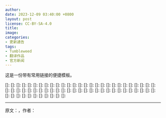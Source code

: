 ```yaml
---
author:  
date: 2023-12-09 03:40:00 +0800
layout: post
license: CC-BY-SA-4.0
title:
image:
categories:
- 更新通告
tags:
- Tumbleweed
- 翻译作品
- 官方新闻
---
```


这是一份带有常用链接的便捷模板。

[]:
[]:
[]:
[]:
[]:
[]:
[]:
[]:
[]:
[]:
[]:
[]:
[]:
[]:
[]:
[]:
[]:
[]:
[]:
[]:
[]:
[]:
[]:
[]:
[]:
[]:
[]:
[]:
[]:
[]:
[]:
[]:
[]:
[]:
[]:
[]:
[]:
[]:
[]:
[]:
[]:
[]:
[]:
[]:
[]:
[]:
[]:
[]:
[]:
[]:
[]:
[]:
[]:
[]:
[]:
[]:
[]:
[]:
[]:
[]:
[]:
[]:
[]:
[]:
[]:

------

原文：[]()，作者：



[openSUSE]: https://get.opensuse.org/
[Tumbleweed]: https://get.opensuse.org/tumbleweed/
[MariaDB]: https://mariadb.org/
[GTK]: https://www.gtk.org/
[gnome-software]: https://gitlab.gnome.org/GNOME/gnome-software
[gnome-shell]: https://gitlab.gnome.org/GNOME/gnome-shell
[GNOME]: https://www.gnome.org/
[gnome-maps]: https://gitlab.gnome.org/GNOME/gnome-maps
[loongarch64]: https://en.wikipedia.org/wiki/Loongson
[fwupd]: https://fwupd.org/
[sudo]: https://www.sudo.ws/
[Wacom]: https://en.wikipedia.org/wiki/Wacom
[polkit]: https://gitlab.freedesktop.org/polkit/polkit
[systemd]: https://freedesktop.org/wiki/Software/systemd/
[hwdata]: https://github.com/vcrhonek/hwdata
[ncurses]: https://en.wikipedia.org/wiki/Ncurses
[rowhammer]: https://en.wikipedia.org/wiki/Row_hammer
[gcc]: https://gcc.gnu.org/
[gcc13]: https://gcc.gnu.org/
[sqlite3]: https://www.sqlite.org/index.html
[CLI]: https://en.wikipedia.org/wiki/Command-line_interface
[Qt 6]: https://www.qt.io/product/qt6
[qt6-base]: https://www.qt.io/
[qt6-wayland]: https://www.qt.io/
[Wayland]: https://wayland.freedesktop.org/
[ibus]: https://github.com/ibus/ibus
[libguestfs]: https://www.libguestfs.org/
[API]: https://en.wikipedia.org/wiki/API
[llvm17]: https://llvm.org/
[llvm]: https://llvm.org/
[git]: https://github.com/git
[i686]: https://en.wikipedia.org/wiki/P6_(microarchitecture)
[inkscape]: https://inkscape.org/
[evolution]: https://wiki.gnome.org/Apps/Evolution
[gtk4]: https://www.gtk.org/
[内存泄漏]: https://en.wikipedia.org/wiki/Memory_leak
[perl]: https://www.perl.org/
[CVE]: https://en.wikipedia.org/wiki/Common_Vulnerabilities_and_Exposures
[snapper]: https://zh.opensuse.org/openSUSE:Snapper_Tutorial
[逻辑卷管理器]: https://en.wikipedia.org/wiki/Logical_volume_management
[iproute2]: https://git.kernel.org/pub/scm/network/iproute2/iproute2.git
[ethtool]: https://mirrors.edge.kernel.org/pub/software/network/ethtool/
[gpgme]: https://www.gnupg.org/related_software/gpgme/
[openSUSE 社区会议]: https://etherpad.opensuse.org/p/weeklymeeting
[Survey.opensuse.org]: https://survey.opensuse.org/
[meet.opensuse.org/bar]: https://meet.opensuse.org/bar
[LC3]: https://en.wikipedia.org/wiki/LC3_(codec)
[PipeWire]: https://pipewire.org/
[Mozilla Firefox]: https://www.mozilla.org/
[Firefox]: https://www.mozilla.org/
[usbutils]: https://git.kernel.org/pub/scm/linux/kernel/git/gregkh/usbutils.git/
[icewm]: https://ice-wm.org/
[OpenCC]: https://pypi.org/project/OpenCC/
[Transmission]: https://transmissionbt.com/download
[Linux]: https://www.kernel.org/
[kernel]: https://www.kernel.org/
[kernel-source]: https://www.kernel.org/
[python]: https://www.python.org/
[Node.js]: https://nodejs.org/en/
[ALSA]: https://en.wikipedia.org/wiki/Advanced_Linux_Sound_Architecture
[php8]: https://www.php.net/
[Opcache]: https://www.php.net/manual/en/book.opcache.php
[OpenSSL]: https://www.openssl.org/
[selinux-policy]: https://github.com/SELinuxProject
[zstd]: https://facebook.github.io/zstd/
[NVIDIA]: https://www.nvidia.com/
[libsecret]: https://wiki.gnome.org/Projects/Libsecret
[transactional-update]: https://github.com/openSUSE/transactional-update
[python-pip]: https://pypi.org/project/pip/
[xen]: https://xenproject.org/
[openvpn]: https://openvpn.net/
[SIGSEGV]: https://en.wikipedia.org/wiki/Segmentation_fault
[ImageMagick]: https://imagemagick.org/index.php
[yast2-trans]: https://software.opensuse.org/package/yast2-trans
[gnutls]: https://www.gnutls.org/
[Flatpak]: https://flatpak.org/
[harfbuzz]: https://github.com/harfbuzz/harfbuzz
[gnome-bluetooth]: https://wiki.gnome.org/Projects/GnomeBluetooth
[bluez-gnome]: http://www.bluez.org/
[webkit2gtk3]: https://webkitgtk.org/
[webgl]: https://www.khronos.org/webgl/
[段错误]: https://en.wikipedia.org/wiki/Segmentation_fault
[Bash]: https://www.gnu.org/software/bash/
[AppStream]: https://www.freedesktop.org/wiki/Distributions/AppStream/
[DNSSEC]: https://en.wikipedia.org/wiki/Domain_Name_System_Security_Extensions
[bind]: https://bind9.readthedocs.io/
[ALP]: https://susealp.io/
[openSUSE Factory]: https://en.opensuse.org/Portal:Factory
[gstreamer]: https://gstreamer.freedesktop.org/
[libcrypt]: https://www.gnupg.org/software/libgcrypt/index.html
[libstorage-ng]: https://github.com/openSUSE/libstorage-ng
[nodejs21]: https://nodejs.org/en/
[nodejs]: https://nodejs.org/en/
[poppler]: https://poppler.freedesktop.org/
[服务定位协议]: https://en.wikipedia.org/wiki/Service_Location_Protocol
[社区会议]: https://etherpad.opensuse.org/p/weeklymeeting
[openSUSE 社区]: https://www.opensuse.org/
[董事会]: https://en.opensuse.org/openSUSE:Board
[openSUSE 成员]: https://en.opensuse.org/openSUSE:Members
[openSUSE 项目邮件列表]: https://lists.opensuse.org/archives/list/project@lists.opensuse.org/
[sssd]: https://sssd.io/
[xterm]: https://invisible-island.net/xterm/
[ARM]: https://www.arm.com/
[Linux Kernel]: https://www.kernel.org/
[KDE]: https://kde.org/
[KIO]: https://api.kde.org/frameworks/kio/html/index.html
[DBus]: https://www.freedesktop.org/wiki/Software/dbus/
[KConfig]: https://api.kde.org/frameworks/kconfig/html/
[ffmpeg-6]: https://www.ffmpeg.org/
[ffmpeg]: https://www.ffmpeg.org/
[pip]: https://pypi.org/%20version
[libmagic]: https://man7.org/linux/man-pages/man3/magic_list.3.html
[SMTP]: https://en.wikipedia.org/wiki/Simple_Mail_Transfer_Protocol
[TLS]: https://en.wikipedia.org/wiki/Transport_Layer_Security
[postfix]: https://www.postfix.org/
[Ark]: https://apps.kde.org/ark/
[Kdenlive]: https://kdenlive.org/en/
[Dolphin]: https://apps.kde.org/dolphin/
[postgresql16]: https://www.postgresql.org/
[binutils]: https://www.gnu.org/software/binutils/
[gimp]: https://www.gimp.org/
[gawk]: https://www.gnu.org/software/gawk/
[openSUSE 项目的 Jitsi 实例]: https://meet.opensuse.org/
[meet.opensuse.org/meeting]: https://meet.opensuse.org/meeting
[Hack Week]: https://hackweek.opensuse.org/
[Linux 内核固件]: https://www.kernel.org/
[VLC]: https://www.videolan.org/vlc/index.html
[英特尔]: https://www.intel.com/
[intel]: https://www.intel.com/
[libgusb]: https://github.com/hughsie/libgusb
[bluez]: http://www.bluez.org/
[ABI]: https://en.wikipedia.org/wiki/Application_binary_interface
[Weblate]: https://weblate.org/
[WASI]: https://wasi.dev/
[WebAssembly]: https://webassembly.org/
[systemd]: https://freedesktop.org/wiki/Software/systemd/
[redis]: https://redis.io/
[RubyGems]: https://rubygems.org/
[wiki]: https://en.opensuse.org/
[openSUSE 项目]: https://www.opensuse.org/
[Vim]: https://www.vim.org/
[libsoup]: https://gitlab.gnome.org/GNOME/libsoup.git
[libzypp]: https://github.com/openSUSE/libzypp
[strace]: https://strace.io/
[ramdisk]: https://en.wikipedia.org/wiki/RAM_drive
[dracut]: https://dracut.wiki.kernel.org/index.php/Main_Page
[gnome-text-editor]: https://gitlab.gnome.org/GNOME/gnome-text-editor
[hxtools]: https://inai.de/projects/hxtools/
[poppler]: https://poppler.freedesktop.org/
[gpg]: https://gnupg.org/
[selinux-policy]: https://github.com/SELinuxProject
[Mozilla NSS]: https://firefox-source-docs.mozilla.org/security/nss/index.html
[KDE 集成插件]: https://community.kde.org/Plasma/Browser_Integration
[gnu-unifont-fonts]: https://unifoundry.com/unifont/index.html
[Thunar]: https://en.wikipedia.org/wiki/Thunar
[Shadow]: https://github.com/shadow-maint/shadow/
[C]: https://en.wikipedia.org/wiki/The_C_Programming_Language
[CMake]: https://cmake.org/
[hiredis]: https://github.com/redis/hiredis
[vulkan-loader]: https://github.com/KhronosGroup/Vulkan-Loader
[Vulkan]: https://www.vulkan.org/
[vulkan-tools]: https://github.com/KhronosGroup/Vulkan-Tools
[glib2]: https://wiki.gnome.org/Projects/GLib
[libstorage-ng]: https://github.com/openSUSE/libstorage-ng
[mozilla-nss]: https://wiki.mozilla.org/NSS
[xfconf]: https://docs.xfce.org/xfce/xfconf/start
[YaST]: https://yast.opensuse.org/
[YaST2]: https://yast.opensuse.org/
[Apache]: https://httpd.apache.org/
[GVfs]: https://gitlab.gnome.org/GNOME/gvfs
[kconfigwidgets]: https://api.kde.org/frameworks/kconfigwidgets/html/index.html
[Kwin]: https://invent.kde.org/plasma/kwin
[firewalld]: https://firewalld.org/
[nftables]: https://git.netfilter.org/nftables/
[IPv6]: https://en.wikipedia.org/wiki/IPv6
[ICMPv6]: https://en.wikipedia.org/wiki/ICMPv6
[gnome-control-center]: https://gitlab.gnome.org/GNOME/gnome-control-center
[gnome-terminal]: https://gitlab.gnome.org/GNOME/gnome-terminal
[AMD]: https://www.amd.com/en
[kernel-firmware]: https://git.kernel.org/pub/scm/linux/kernel/git/firmware/linux-firmware.git
[PackageKit]: https://www.freedesktop.org/software/PackageKit/
[apache2]: https://httpd.apache.org/
[ceph]: https://ceph.io/
[BlueFS]: https://www.ibm.com/docs/en/storage-ceph/5?topic=bluestore-ceph-bluefs
[dracut]: https://dracut.wiki.kernel.org/index.php/Main_Page
[RISC-V]: https://riscv.org/
[ALSA SoC]: https://www.kernel.org/doc/html/v4.10/sound/soc/platform.html
[JACK]: https://jackaudio.org/
[yast2-storage-ng]: https://github.com/yast/yast-storage-ng
[freerdp]: https://www.freerdp.com/
[lenovo]: https://www.lenovo.com/
[X11]: https://en.wikipedia.org/wiki/X_Window_System
[Wayland]: https://wayland.freedesktop.org/
[KImageFormats]: https://api.kde.org/frameworks/kimageformats/html/index.html
[Kirigami]: https://github.com/KDE/kirigami
[avif]: https://web.dev/learn/images/avif
[xcf]: https://en.wikipedia.org/wiki/XCF_(file_format)
[libnvme]: https://github.com/linux-nvme/libnvme
[samba]: https://www.samba.org/
[kmod]: https://git.kernel.org/pub/scm/utils/kernel/kmod/kmod.git
[Leap]: https://get.opensuse.org/leap/
[Slowroll]: https://en.opensuse.org/openSUSE:Slowroll
[Kalpa]: https://en.opensuse.org/Portal:Kalpa
[Aeon]: https://en.opensuse.org/Portal:Aeon
[MicroOS]: https://get.opensuse.org/microos/
[Leap Micro]: https://get.opensuse.org/leapmicro/
[品牌指南]: https://opensuse.github.io/branding-guidelines/
[CC-BY-SA 4.0]: https://creativecommons.org/licenses/by-sa/4.0/deed.zh-hans
[gnome-sudoku]: https://wiki.gnome.org/Apps/Sudoku
[mutter]: https://gitlab.gnome.org/GNOME/mutter
[gnome-photos]: https://wiki.gnome.org/Apps/Photos
[gnome-user-share]: https://gitlab.gnome.org/GNOME/gnome-user-share
[zchunk]: https://github.com/zchunk/zchunk
[Qt]: https://www.qt.io/
[TrueType]: https://en.wikipedia.org/wiki/TrueType
[freetype2]: https://freetype.org/
[OpenVMS]: https://vmssoftware.com/
[wireplumber]: https://github.com/PipeWire/wireplumber
[microos-tools]: https://github.com/openSUSE/microos-tools
[libyui]: https://github.com/libyui
[yast2-country]: https://github.com/yast/yast-country
[zypper]: https://github.com/openSUSE/zypper
[Kitinerary]: https://invent.kde.org/pim/kitinerary
[KWindowSystem]: https://api.kde.org/frameworks/kwindowsystem/html/
[AMDGPU 驱动程序]: https://en.opensuse.org/SDB:AMDGPU
[Mesa]: https://www.mesa3d.org/
[gpg2]: https://gnupg.org/
[libva]: https://github.com/intel/libva
[DRM]: https://en.wikipedia.org/wiki/Direct_Rendering_Manager
[Orca]: https://wiki.gnome.org/Projects/Orca
[NetworkManager-applet]: https://gitlab.gnome.org/GNOME/network-manager-applet
[WireGuard]: https://www.wireguard.com/
[Ruby]: https://www.ruby-lang.org/en/
[Xfce]: https://www.xfce.org/
[xfce4-clipman-plugin]: https://gitlab.xfce.org/panel-plugins/xfce4-clipman-plugin
[D-Bus]: https://en.wikipedia.org/wiki/D-Bus
[惠普]: https://developers.hp.com/
[NFS]: https://en.wikipedia.org/wiki/Network_File_System
[IPv4]: https://en.wikipedia.org/wiki/IPv4
[LibreOffice]: https://www.libreoffice.org/
[Unicode]: https://home.unicode.org/
[icewm]: https://ice-wm.org/
[libvirt]: https://libvirt.org/
[AArch64]: https://en.wikipedia.org/wiki/AArch64
[Hack Week]: https://hackweek.opensuse.org/
[SUSE]: https://www.suse.com/
[openQA]: http://open.qa/
[GraphicsMagick]: http://www.graphicsmagick.org/
[SLE]: https://www.suse.com/products/server/
[GIMP Toolkit]: https://www.gimp.org/
[nvme-cli]: https://github.com/linux-nvme/nvme-cli
[LXQt]: https://lxqt-project.org/
[xdg-utils]: https://www.freedesktop.org/wiki/Software/xdg-utils/
[yast2-python-bindings]: https://github.com/yast/yast-python-bindings
[mpg123]: https://www.mpg123.de/
[p7zip]: https://7-zip.org/
[transactional-update]: https://github.com/openSUSE/transactional-update
[yast2-bootloader]: https://github.com/yast/yast-bootloader
[x86_64]: https://en.wikipedia.org/wiki/X86-64
[yast2-installation]: https://github.com/yast/yast-installation
[QEMU]: https://www.qemu.org/
[UUID]: https://en.wikipedia.org/wiki/Universally_unique_identifier
[libHX]: https://inai.de/projects/libhx/
[libblockdev]: https://github.com/storaged-project/libblockdev
[DNS]: https://en.wikipedia.org/wiki/Domain_Name_System
[xwayland]: https://wayland.freedesktop.org/xserver.html
[SMB3]: https://en.wikipedia.org/wiki/Server_Message_Block
[lvm2]: https://en.wikipedia.org/wiki/Logical_Volume_Manager_(Linux)
[gdm]: https://wiki.gnome.org/Projects/GDM
[gedit]: https://wiki.gnome.org/Apps/Gedit
[openSUSE 调查]: https://survey.opensuse.org/
[openSUSE 产品]: https://get.opensuse.org/
[systemctl]: https://www.freedesktop.org/software/systemd/man/systemctl.html
[kiwi]: https://opensuse.github.io/kiwi/
[libwebp]: https://developers.google.com/speed/webp/
[KMail]: https://github.com/KDE/kmail
[Konsole]: https://konsole.kde.org/
[Okular]: https://okular.kde.org/
[Gwenview]: https://apps.kde.org/gwenview/
[Discover]: https://apps.kde.org/discover/
[HiDPI]: https://wiki.archlinux.org/title/HiDPI
[curl]: https://curl.se/
[sudo]: https://www.sudo.ws/
[libportal]: https://github.com/flatpak/libportal
[USB4]: https://en.wikipedia.org/wiki/USB4
[Wi-Fi 7]: https://en.wikipedia.org/wiki/IEEE_802.11be
[utmp]: https://en.wikipedia.org/wiki/Utmp
[AppArmor]: https://apparmor.net/
[SELinux]: https://github.com/SELinuxProject
[ACPI]: https://en.wikipedia.org/wiki/ACPI
[libavif]: https://github.com/AOMediaCodec/libavif
[CAB 文件]: https://en.wikipedia.org/wiki/Cabinet_(file_format)
[btrfsprogs]: https://btrfs.wiki.kernel.org/
[FIPS]: https://en.wikipedia.org/wiki/Federal_Information_Processing_Standards
[python311]: https://www.python.org/
[pypi]: https://pypi.org/
[kexec-tools]: https://github.com/horms/kexec-tools
[sssd]: https://sssd.io/
[unbound]: https://nlnetlabs.nl/projects/unbound/about/
[NAT64]: https://en.wikipedia.org/wiki/NAT64
[perl-Bootloader]: https://github.com/openSUSE/perl-bootloader
[FreeRDP]: https://www.freerdp.com/
[CMake]: https://cmake.org/
[LibreSSL]: https://www.libressl.org/
[endian systems]: https://en.wikipedia.org/wiki/Endianness
[suse-module-tools]: https://github.com/openSUSE/suse-module-tools
[cockpit-selinux]: https://cockpit-project.org/guide/latest/feature-selinux
[Cockpit]: https://cockpit-project.org/
[路线图]: https://en.opensuse.org/openSUSE:Roadmap
[get.opensuse.org]: https://get.opensuse.org/
[glibc]: https://www.gnu.org/software/libc/
[Cython]: https://pypi.org/project/Cython/
[libfprint]: https://fprint.freedesktop.org/
[sysvinit]: https://github.com/slicer69/sysvinit
[KDE Plasma]: https://kde.org/plasma-desktop/
[Baloo]: https://community.kde.org/Baloo
[less]: https://www.greenwoodsoftware.com/less/
[openSUSE OBS 系统]: https://build.opensuse.org/
[开放构建服务]: https://openbuildservice.org/
[openSUSE 服务和工具]: https://status.opensuse.org/
[联机帮助页]: https://manpages.opensuse.org/
[man]: https://gitlab.com/man-db/man-db
[ndctl]: https://github.com/pmem/ndctl
[389-ds]: https://github.com/389ds/389-ds-base
[catfish]: https://docs.xfce.org/apps/catfish/start
[xz]: https://tukaani.org/xz/
[SLES]: https://www.suse.com/products/server/
[fusion3]: https://github.com/libfuse/libfuse
[JRE]: https://en.wikipedia.org/wiki/Java_(software_platform)#Java_Runtime_Environment
[xruns]: https://unix.stackexchange.com/questions/199498/what-are-xruns
[MIDI]: https://en.wikipedia.org/wiki/MIDI
[plasma5-desktop]: https://kde.org/plasma-desktop/
[s390]: https://en.wikipedia.org/wiki/IBM_System/390
[btrfs]: https://btrfs.wiki.kernel.org/
[radeon]: https://www.amd.com/en/graphics/radeon-rx-graphics
[sdl2]: https://www.libsdl.org/
[openssl-3]: https://www.openssl.org/
[Novell]: https://en.wikipedia.org/wiki/Novell
[Fedora]: https://fedoraproject.org/
[openSUSE 的虚拟酒吧]: https://meet.opensuse.org/bar
[openSUSE-repos]: https://github.com/openSUSE/openSUSE-repos
[PPPoE]: https://en.wikipedia.org/wiki/Point-to-Point_Protocol_over_Ethernet
[hwinfo]: https://github.com/openSUSE/hwinfo
[yast2-network]: https://github.com/yast/yast-network
[hwinfo]: https://github.com/openSUSE/hwinfo
[kdump]: https://www.kernel.org/doc/html/latest/admin-guide/kdump/kdump.html
[libmount]: https://github.com/util-linux/util-linux
[flac]: https://xiph.org/flac/
[TCP]: https://en.wikipedia.org/wiki/Transmission_Control_Protocol
[UDP]: https://en.wikipedia.org/wiki/User_Datagram_Protocol
[autofs]: https://mirrors.edge.kernel.org/pub/linux/daemons/autofs/
[wifi]: https://www.wi-fi.org/
[sendmail]: https://www.linuxfromscratch.org/blfs/view/svn/server/sendmail.html

